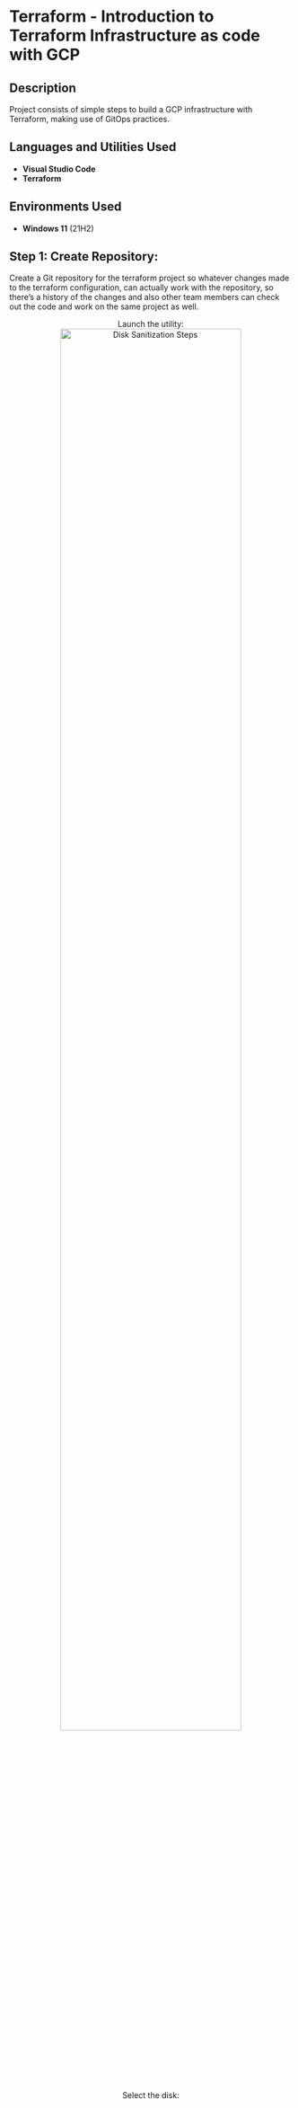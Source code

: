 <h1>Terraform - Introduction to Terraform Infrastructure as code with GCP</h1>


<h2>Description</h2>
Project consists of simple steps to build a GCP infrastructure with Terraform, making use of GitOps practices.

<br />


<h2>Languages and Utilities Used</h2>

- <b>Visual Studio Code</b> 
- <b>Terraform</b>

<h2>Environments Used </h2>

- <b>Windows 11</b> (21H2)



<h2>Step 1: Create Repository:</h2>

Create a Git repository for the terraform project so whatever changes made to the terraform configuration, can actually work with the repository, so there’s a history of the changes and also other team members can check out the code and work on the same project as well.





<p align="center">
Launch the utility: <br/>
<img src="https://imgur.com/a/FqIJQnj" height="80%" width="80%" alt="Disk Sanitization Steps"/>
<br />
<br />
Select the disk:  <br/>

<!--
 ```diff
- text in red
+ text in green
! text in orange
# text in gray
@@ text in purple (and bold)@@
```
--!>
